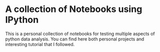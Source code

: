 # A collection of Notebooks using IPython
This is a personal collection of notebooks for testing multiple aspects of python data analysis. You can find here both personal projects and interesting tutorial that I followed.